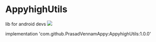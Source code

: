 # AppyhighUtils
lib for android devs
[![](https://jitpack.io/v/PrasadVennamAppy/AppyhighUtils.svg)](https://jitpack.io/#PrasadVennamAppy/AppyhighUtils)

 implementation 'com.github.PrasadVennamAppy:AppyhighUtils:1.0.0'
